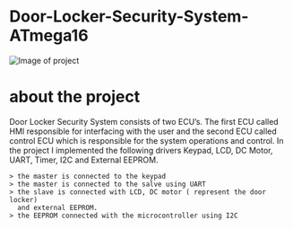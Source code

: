 # Door-Locker-Security-System-ATmega16
![Image of project]([https://raw.githubusercontent.com/Menna-tullah/Door-Locker-Security-System-ATmega16/master/Door_locker.jpg](https://raw.githubusercontent.com/Menna-tullah/Door-Locker-Security-System-ATmega16/master/Door_locker.jpg))
# about the project

Door Locker Security System consists of two ECU’s. The first ECU called HMI responsible for interfacing with the user and the second ECU called control ECU which is responsible for the system operations and control. In the project I implemented the following drivers Keypad, LCD, DC Motor, UART, Timer, I2C and External EEPROM.



	> the master is connected to the keypad
	> the master is connected to the salve using UART 
	> the slave is connected with LCD, DC motor ( represent the door locker) 
	  and external EEPROM.
	> the EEPROM connected with the microcontroller using I2C
